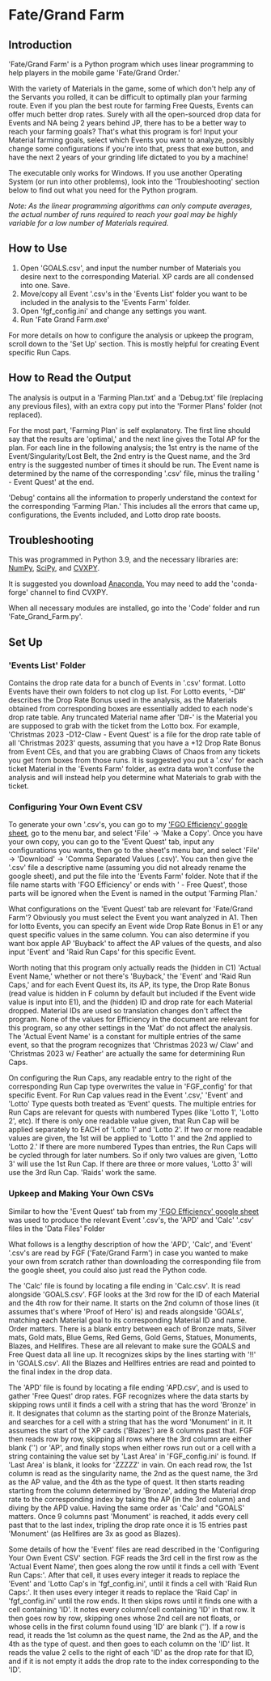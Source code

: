 # Fate/Grand Farm

## Introduction
'Fate/Grand Farm' is a Python program which uses linear programming to help players in the mobile game 'Fate/Grand Order.'

With the variety of Materials in the game, some of which don't help any of the Servants you rolled, it can be difficult to optimally plan your farming route. Even if you plan the best route for farming Free Quests, Events can offer much better drop rates. Surely with all the open-sourced drop data for Events and NA being 2 years behind JP, there has to be a better way to reach your farming goals? That's what this program is for! Input your Material farming goals, select which Events you want to analyze, possibly change some configurations if you're into that, press that exe button, and have the next 2 years of your grinding life dictated to you by a machine!

The executable only works for Windows. If you use another Operating System (or run into other problems), look into the 'Troubleshooting' section below to find out what you need for the Python program.

*Note: As the linear programming algorithms can only compute averages, the actual number of runs required to reach your goal may be highly variable for a low number of Materials required.*

## How to Use
  1. Open 'GOALS.csv', and input the number number of Materials you desire next to the corresponding Material. XP cards are all condensed into one. Save.
  2. Move/copy all Event '.csv's in the 'Events List' folder you want to be included in the analysis to the 'Events Farm' folder.
  3. Open 'fgf_config.ini' and change any settings you want.
  4. Run 'Fate Grand Farm.exe'

For more details on how to configure the analysis or upkeep the program, scroll down to the 'Set Up' section. This is mostly helpful for creating Event specific Run Caps.

## How to Read the Output
The analysis is output in a 'Farming Plan.txt' and a 'Debug.txt' file (replacing any previous files), with an extra copy put into the 'Former Plans' folder (not replaced).

For the most part, 'Farming Plan' is self explanatory. The first line should say that the results are 'optimal,' and the next line gives the Total AP for the plan. For each line in the following analysis; the 1st entry is the name of the Event/Singularity/Lost Belt, the 2nd entry is the Quest name, and the 3rd entry is the suggested number of times it should be run. The Event name is determined by the name of the corresponding '.csv' file, minus the trailing ' - Event Quest' at the end.

'Debug' contains all the information to properly understand the context for the corresponding 'Farming Plan.' This includes all the errors that came up, configurations, the Events included, and Lotto drop rate boosts.

## Troubleshooting
This was programmed in Python 3.9, and the necessary libraries are: [NumPy](https://numpy.org/), [SciPy](https://scipy.org/), and [CVXPY](https://www.cvxpy.org/).

It is suggested you download [Anaconda.](https://www.anaconda.com/) You may need to add the 'conda-forge' channel to find CVXPY.

When all necessary modules are installed, go into the 'Code' folder and run 'Fate_Grand_Farm.py'.

## Set Up
### 'Events List' Folder
Contains the drop rate data for a bunch of Events in '.csv' format. Lotto Events have their own folders to not clog up list. For Lotto events, '-D#' describes the Drop Rate Bonus used in the analysis, as the Materials obtained from corresponding boxes are essentially added to each node's drop rate table. Any truncated Material name after 'D#-' is the Material you are supposed to grab with the ticket from the Lotto box. For example, 'Christmas 2023 -D12-Claw - Event Quest' is a file for the drop rate table of all 'Christmas 2023' quests, assuming that you have a +12 Drop Rate Bonus from Event CEs, and that you are grabbing Claws of Chaos from any tickets you get from boxes from those runs. It is suggested you put a '.csv' for each ticket Material in the 'Events Farm' folder, as extra data won't confuse the analysis and will instead help you determine what Materials to grab with the ticket.

### Configuring Your Own Event CSV
To generate your own '.csv's, you can go to my ['FGO Efficiency' google sheet](https://docs.google.com/spreadsheets/d/1CDQYB2Oa3YT1gfD6eT3hqRR7sVshQIQMKB_BOqDzTRU/), go to the menu bar, and select 'File' -> 'Make a Copy'. Once you have your own copy, you can go to the 'Event Quest' tab, input any configurations you wants, then go to the sheet's menu bar, and select 'File' -> 'Download' -> 'Comma Separated Values (.csv)'. You can then give the '.csv' file a descriptive name (assuming you did not already rename the google sheet), and put the file into the 'Events Farm' folder. Note that if the file name starts with 'FGO Efficiency' or ends with ' - Free Quest', those parts will be ignored when the Event is named in the output 'Farming Plan.'

What configurations on the 'Event Quest' tab are relevant for 'Fate/Grand Farm'? Obviously you must select the Event you want analyzed in A1. Then for lotto Events, you can specify an Event wide Drop Rate Bonus in E1 or any quest specific values in the same column. You can also determine if you want box apple AP 'Buyback' to affect the AP values of the quests, and also input 'Event' and 'Raid Run Caps' for this specific Event.

Worth noting that this program only actually reads the (hidden in C1) 'Actual Event Name,' whether or not there's 'Buyback,' the 'Event' and 'Raid Run Caps,' and for each Event Quest its, its AP, its type, the Drop Rate Bonus (read value is hidden in F column by default but included if the Event wide value is input into E1), and the (hidden) ID and drop rate for each Material dropped. Material IDs are used so translation changes don't affect the program. None of the values for Efficiency in the document are relevant for this program, so any other settings in the 'Mat' do not affect the analysis. The 'Actual Event Name' is a constant for multiple entries of the same event, so that the program recognizes that 'Christmas 2023 w/ Claw' and 'Christmas 2023 w/ Feather' are actually the same for determining Run Caps.

On configuring the Run Caps, any readable entry to the right of the corresponding Run Cap type overwrites the value in 'FGF_config' for that specific Event. For Run Cap values read in the Event '.csv,' 'Event' and 'Lotto' Type quests both treated as 'Event' quests. The multiple entries for Run Caps are relevant for quests with numbered Types (like 'Lotto 1', 'Lotto 2', etc). If there is only one readable value given, that Run Cap will be applied separately to EACH of 'Lotto 1' and 'Lotto 2'. If two or more readable values are given, the 1st will be applied to 'Lotto 1' and the 2nd applied to 'Lotto 2.' If there are more numbered Types than entries, the Run Caps will be cycled through for later numbers. So if only two values are given, 'Lotto 3' will use the 1st Run Cap. If there are three or more values, 'Lotto 3' will use the 3rd Run Cap. 'Raids' work the same.

### Upkeep and Making Your Own CSVs
Similar to how the 'Event Quest' tab from my ['FGO Efficiency' google sheet](https://docs.google.com/spreadsheets/d/1CDQYB2Oa3YT1gfD6eT3hqRR7sVshQIQMKB_BOqDzTRU/) was used to produce the relevant Event '.csv's, the 'APD' and 'Calc' '.csv' files in the 'Data Files' Folder

What follows is a lengthy description of how the 'APD', 'Calc', and 'Event' '.csv's are read by FGF ('Fate/Grand Farm') in case you wanted to make your own from scratch rather than downloading the corresponding file from the google sheet, you could also just read the Python code.

The 'Calc' file is found by locating a file ending in 'Calc.csv'. It is read alongside 'GOALS.csv'. FGF looks at the 3rd row for the ID of each Material and the 4th row for their name. It starts on the 2nd column of those lines (it assumes that's where 'Proof of Hero' is) and reads alongside 'GOALs', matching each Material goal to its corresponding Material ID and name. Order matters. There is a blank entry between each of Bronze mats, Silver mats, Gold mats, Blue Gems, Red Gems, Gold Gems, Statues, Monuments, Blazes, and Hellfires. These are all relevant to make sure the GOALS and Free Quest data all line up. It recognizes skips by the lines starting with '!!' in 'GOALS.csv'. All the Blazes and Hellfires entries are read and pointed to the final index in the drop data.

The 'APD' file is found by locating a file ending 'APD.csv', and is used to gather 'Free Quest' drop rates. FGF recognizes where the data starts by skipping rows until it finds a cell with a string that has the word 'Bronze' in it.  It designates that column as the starting point of the Bronze Materials, and searches for a cell with a string that has the word 'Monument' in it. It assumes the start of the XP cards ('Blazes') are 8 columns past that. FGF then reads row by row, skipping all rows where the 3rd column are either blank ('') or 'AP', and finally stops when either rows run out or a cell with a string containing the value set by 'Last Area' in 'FGF_config.ini' is found. If 'Last Area' is blank, it looks for 'ZZZZZ' in vain. On each read row, the 1st column is read as the singularity name, the 2nd as the quest name, the 3rd as the AP value, and the 4th as the type of quest. It then starts reading starting from the column determined by 'Bronze', adding the Material drop rate to the corresponding index by taking the AP (in the 3rd column) and diving by the APD value. Having the same order as 'Calc' and "GOALS' matters. Once 9 columns past 'Monument' is reached, it adds every cell past that to the last index, tripling the drop rate once it is 15 entries past 'Monument' (as Hellfires are 3x as good as Blazes).

Some details of how the 'Event' files are read described in the 'Configuring Your Own Event CSV' section. FGF reads the 3rd cell in the first row as the 'Actual Event Name', then goes along the row until it finds a cell with 'Event Run Caps:'. After that cell, it uses every integer it reads to replace the 'Event' and 'Lotto Cap's in 'fgf_config.ini', until it finds a cell with 'Raid Run Caps:'. It then uses every integer it reads to replace the 'Raid Cap' in 'fgf_config.ini' until the row ends. It then skips rows until it finds one with a cell containing 'ID'. It notes every column/cell containing 'ID' in that row. It then goes row by row, skipping ones whose 2nd cell are not floats, or whose cells in the first column found using 'ID' are blank (''). If a row is read, it reads the 1st column as the quest name, the 2nd as the AP, and the 4th as the type of quest. and then goes to each column on the 'ID' list. It reads the value 2 cells to the right of each 'ID' as the drop rate for that ID, and if it is not empty it adds the drop rate to the index corresponding to the 'ID'.